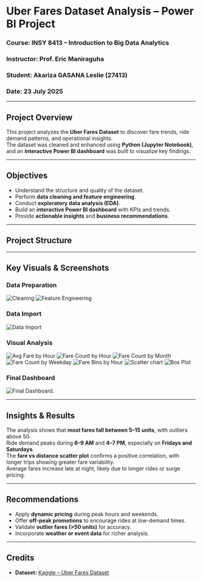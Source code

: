 #  Uber Fares Dataset Analysis – Power BI Project

###  Course: INSY 8413 – Introduction to Big Data Analytics  
###  Instructor: Prof. Eric Maniraguha  
###  Student: Akariza GASANA Leslie (27413)
###  Date: 23 July 2025

---

##  Project Overview
This project analyzes the **Uber Fares Dataset** to discover fare trends, ride demand patterns, and operational insights.  
The dataset was cleaned and enhanced using **Python (Jupyter Notebook)**, and an **interactive Power BI dashboard** was built to visualize key findings.

---

##  Objectives
- Understand the structure and quality of the dataset.
- Perform **data cleaning and feature engineering**.
- Conduct **exploratory data analysis (EDA)**.
- Build an **interactive Power BI dashboard** with KPIs and trends.
- Provide **actionable insights** and **business recommendations**.

---

## Project Structure

---

##  Key Visuals & Screenshots

### Data Preparation
![Cleaning](./cleaning.png)
![Feature Engineering](./features.png)

### Data Import
![Data Import](./data%20import.png)

### Visual Analysis
![Avg Fare by Hour](./Avg%20fare%20by%20hour%20line.png)
![Fare Count by Hour](./count%20fare%20by%20hour.png)
![Fare Count by Month](./count%20fare%20by%20month.png)
![Fare Count by Weekday](./count%20fare%20by%20weekday.png)
![Fare Bins by Hour](./fare%20bins%20by%20hour.png)
![Scatter chart](./scatter%20chart.png)
![Box Plot](./boxplot.png)

### Final Dashboard
![Final Dashboard](./final%20dashboard.png).

---
##  Insights & Results

The analysis shows that **most fares fall between 5–15 units**, with outliers above 50.  
Ride demand peaks during **6–9 AM** and **4–7 PM**, especially on **Fridays and Saturdays**.  
The **fare vs distance scatter plot** confirms a positive correlation, with longer trips showing greater fare variability.  
Average fares increase late at night, likely due to longer rides or surge pricing.

---

##  Recommendations
- Apply **dynamic pricing** during peak hours and weekends.  
- Offer **off-peak promotions** to encourage rides at low-demand times.  
- Validate **outlier fares (>50 units)** for accuracy.  
- Incorporate **weather or event data** for richer analysis.

---

##  Credits
- **Dataset:** [Kaggle – Uber Fares Dataset](https://www.kaggle.com/datasets/yasserh/uber-fares-dataset)
